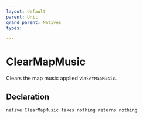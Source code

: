 ```yaml
---
layout: default
parent: Unit
grand_parent: Natives
types:

---
```


# ClearMapMusic
Clears the map music applied via`SetMapMusic`.

## Declaration

```
native ClearMapMusic takes nothing returns nothing
```